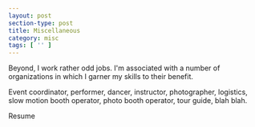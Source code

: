 ```yaml
---
layout: post
section-type: post
title: Miscellaneous
category: misc
tags: [ '' ]
---
```


Beyond, I work rather odd jobs.  I'm associated with a number of organizations in which I garner my skills to their benefit.

Event coordinator, performer, dancer, instructor, photographer, logistics, slow motion booth operator, photo booth operator, tour guide, blah blah.

Resume
